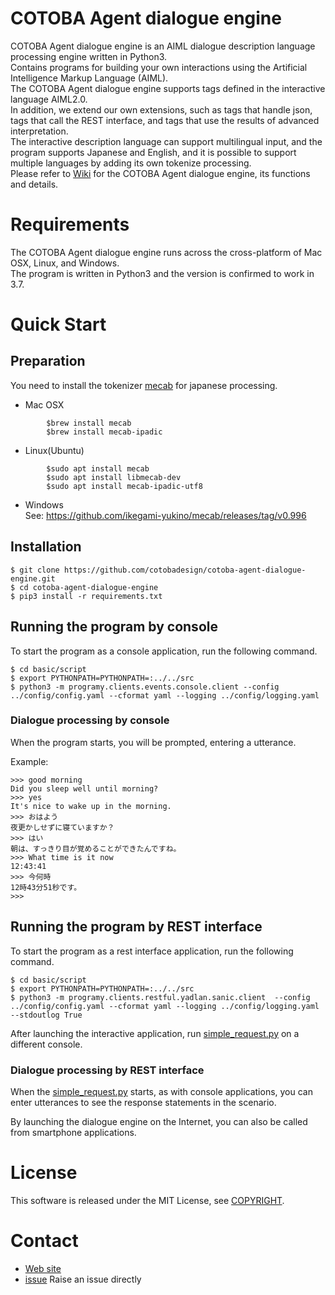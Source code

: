 # COTOBA Agent dialogue engine

COTOBA Agent dialogue engine is an AIML dialogue description language processing engine written in Python3.  
Contains programs for building your own interactions using the Artificial Intelligence Markup Language (AIML).  
The COTOBA Agent dialogue engine supports tags defined in the interactive language AIML2.0.  
In addition, we extend our own extensions, such as tags that handle json, tags that call the REST interface, and tags that use the results of advanced interpretation.  
The interactive description language can support multilingual input, and the program supports Japanese and English, and it is possible to support multiple languages by adding its own tokenize processing.  
Please refer to [Wiki](https://github.com/cotobadesign/cotoba-agent-dialogue-engine/wiki) for the COTOBA Agent dialogue engine, its functions and details.  


# Requirements

The COTOBA Agent dialogue engine runs across the cross-platform of Mac OSX, Linux, and Windows.  
The program is written in Python3 and the version is confirmed to work in 3.7.


# Quick Start

## Preparation
You need to install the tokenizer [mecab](https://taku910.github.io/mecab/) for japanese processing.

* Mac OSX
```
        $brew install mecab
        $brew install mecab-ipadic
```

* Linux(Ubuntu)

```
        $sudo apt install mecab
        $sudo apt install libmecab-dev
        $sudo apt install mecab-ipadic-utf8
```

* Windows  
        See: https://github.com/ikegami-yukino/mecab/releases/tag/v0.996


## Installation

```
$ git clone https://github.com/cotobadesign/cotoba-agent-dialogue-engine.git
$ cd cotoba-agent-dialogue-engine
$ pip3 install -r requirements.txt
```

## Running the program by console
To start the program as a console application, run the following command.

```
$ cd basic/script
$ export PYTHONPATH=PYTHONPATH=:../../src 
$ python3 -m programy.clients.events.console.client --config ../config/config.yaml --cformat yaml --logging ../config/logging.yaml
```

### Dialogue processing by console
When the program starts, you will be prompted, entering a utterance.  
  
Example:
``` 
>>> good morning  
Did you sleep well until morning?  
>>> yes  
It's nice to wake up in the morning.  
>>> おはよう  
夜更かしせずに寝ていますか？  
>>> はい  
朝は、すっきり目が覚めることができたんですね。  
>>> What time is it now   
12:43:41  
>>> 今何時  
12時43分51秒です。  
>>>  
```

## Running the program by REST interface
To start the program as a rest interface application, run the following command.

```
$ cd basic/script
$ export PYTHONPATH=PYTHONPATH=:../../src 
$ python3 -m programy.clients.restful.yadlan.sanic.client  --config ../config/config.yaml --cformat yaml --logging ../config/logging.yaml --stdoutlog True

```

After launching the interactive application, run [simple_request.py](https://github.com/cotobadesign/cotoba-agent-dialogue-engine/blob/master/dialogue-engine/basic/script/simple_request.py) on a different console.

### Dialogue processing by REST interface
When the [simple_request.py](https://github.com/cotobadesign/cotoba-agent-dialogue-engine/blob/master/dialogue-engine/basic/script/simple_request.py) starts, as with console applications, you can enter utterances to see the response statements in the scenario.

By launching the dialogue engine on the Internet, you can also be called from smartphone applications.

# License
This software is released under the MIT License, see [COPYRIGHT](https://github.com/cotobadesign/cotoba-agent-dialogue-engine/blob/master/dialogue-engine/COPYRIGHT.txt).

# Contact
* [Web site](https://cotoba.net)  
* [issue](https://github.com/cotobadesign/cotoba-agent-dialogue-engine/issues) Raise an issue directly  
